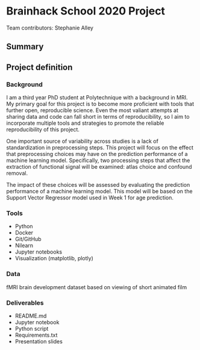 # Brainhack School 2020 Project

Team contributors: Stephanie Alley

## Summary

## Project definition

### Background
I am a third year PhD student at Polytechnique with a background in MRI. My primary goal for this project is to become more proficient with tools that further open, reproducible science. Even the most valiant attempts at sharing data and code can fall short in terms of reproducibility, so I aim to incorporate multiple tools and strategies to promote the reliable reproducibility of this project.

One important source of variability across studies is a lack of standardization in preprocessing steps. This project will focus on the effect that preprocessing choices may have on the prediction performance of a machine learning model. Specifically, two processing steps that affect the extraction of functional signal will be examined: atlas choice and confound removal.

The impact of these choices will be assessed by evaluating the prediction performance of a machine learning model. This model will be based on the Support Vector Regressor model used in Week 1 for age prediction.

### Tools
* Python
* Docker
* Git/GitHub
* Nilearn
* Jupyter notebooks
* Visualization (matplotlib, plotly)

### Data
fMRI brain development dataset based on viewing of short animated film

### Deliverables
* README.md
* Jupyter notebook
* Python script
* Requirements.txt
* Presentation slides
